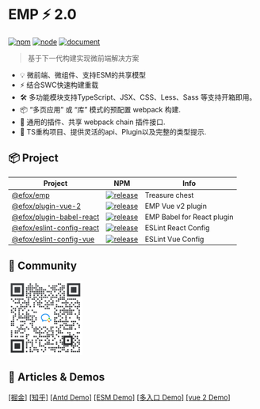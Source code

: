 # EMP ⚡ 2.0
<a href="https://www.npmjs.com/package/@efox/emp"><img src="https://img.shields.io/npm/v/@efox/emp.svg" alt="npm"></a>
<a href="https://emp2.netlify.app"><img src="https://img.shields.io/node/v/@efox/emp.svg" alt="node"></a>
<a href="https://emp2.netlify.app"><img src="https://img.shields.io/badge/EMP.Document-v2-blue" alt="document"></a>


> 基于下一代构建实现微前端解决方案
+ 💡 微前端、微组件、支持ESM的共享模型
+ ⚡️ 结合SWC快速构建重载
+ 🛠️ 多功能模块支持TypeScript、JSX、CSS、Less、Sass 等支持开箱即用。
+ 📦 “多页应用” 或 “库” 模式的预配置 webpack 构建.
+ 🔩 通用的插件、共享 webpack chain 插件接口.
+ 🔑 TS重构项目、提供灵活的api、Plugin以及完整的类型提示.

## 📦 Project
|Project|NPM|Info|
|---|---|---|
|[@efox/emp](packages/emp)|[![release](https://img.shields.io/npm/v/@efox/emp.svg)](https://www.npmjs.com/package/@efox/emp-cli)|Treasure chest|
|[@efox/plugin-vue-2](packages/plugin-vue-2)|[![release](https://img.shields.io/npm/v/@efox/plugin-vue-2)](https://www.npmjs.com/package/@efox/plugin-vue-2)| EMP Vue v2 plugin|
|[@efox/plugin-babel-react](packages/plugin-babel-react)|[![release](https://img.shields.io/npm/v/@efox/plugin-babel-react)](https://www.npmjs.com/package/@efox/plugin-babel-react)| EMP Babel for React plugin|
|[@efox/eslint-config-react](packages/eslint-config-react)|[![release](https://img.shields.io/npm/v/@efox/eslint-config-react.svg)](https://www.npmjs.com/package/@efox/eslint-config-react)|ESLint React Config|
|[@efox/eslint-config-vue](packages/eslint-config-vue)|[![release](https://img.shields.io/npm/v/@efox/eslint-config-vue.svg)](https://www.npmjs.com/package/@efox/eslint-config-vue)|ESLint Vue Config|


## 👬 Community
<img src="docs/img/contact_me_qr.png" width="150" />

## 📖 Articles & Demos
<a href="https://juejin.cn/user/483440843559406/posts">[掘金]</a>
<a href="https://www.zhihu.com/column/efoxteam">[知乎]</a>
<a href="projects/antd-base">[Antd Demo]</a>
<a href="projects/demo">[ESM Demo]</a>
<a href="projects/multi-entries-app">[多入口 Demo]</a>
<a href="projects/vue-2-base">[vue 2 Demo]</a>